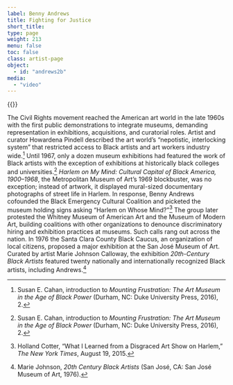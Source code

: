 ```yaml
---
label: Benny Andrews
title: Fighting for Justice
short_title:
type: page
weight: 213
menu: false
toc: false
class: artist-page
object:
  - id: "andrews2b"
media:
  - "video"
---
```

{{<q-figure id="andrews2b">}}

The Civil Rights movement reached the American art world in the late 1960s with the first public demonstrations to integrate museums, demanding representation in exhibitions, acquisitions, and curatorial roles. Artist and curator Howardena Pindell described the art world’s “nepotistic, interlocking system” that restricted access to Black artists and art workers industry wide.[^1] Until 1967, only a dozen museum exhibitions had featured the work of Black artists with the exception of exhibitions at historically black colleges and universities.[^2] *Harlem on My Mind: Cultural Capital of Black America, 1900–1968*, the Metropolitan Museum of Art’s 1969 blockbuster, was no exception; instead of artwork, it displayed mural-sized documentary photographs of street life in Harlem. In response, Benny Andrews cofounded the Black Emergency Cultural Coalition and picketed the museum holding signs asking “Harlem on Whose Mind?”[^3] The group later protested the Whitney Museum of American Art and the Museum of Modern Art, building coalitions with other organizations to denounce discriminatory hiring and exhibition practices at museums. Such calls rang out across the nation. In 1976 the Santa Clara County Black Caucus, an organization of local citizens, proposed a major exhibition at the San José Museum of Art. Curated by artist Marie Johnson Calloway, the exhibition *20th-Century Black Artists* featured twenty nationally and internationally recognized Black artists, including Andrews.[^4]

[^1]: Susan E. Cahan, introduction to *Mounting Frustration: The Art Museum in the Age of Black Power* (Durham, NC: Duke University Press, 2016), 2.

[^2]: Susan E. Cahan, introduction to *Mounting Frustration: The Art Museum in the Age of Black Power* (Durham, NC: Duke University Press, 2016), 2.

[^3]: Holland Cotter, “What I Learned from a Disgraced Art Show on Harlem,” *The New York Times*, August 19, 2015.

[^4]: Marie Johnson, *20th Century Black Artists* (San José, CA: San José Museum of Art, 1976).
